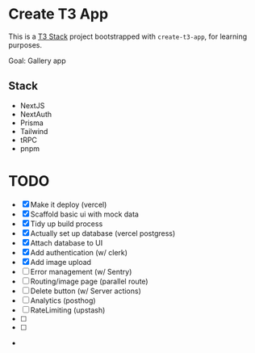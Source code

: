 # Create T3 App

This is a [T3 Stack](https://create.t3.gg/) project bootstrapped with `create-t3-app`, for learning purposes.

Goal: Gallery app

## Stack

- NextJS
- NextAuth
- Prisma
- Tailwind
- tRPC
- pnpm


# TODO

- [x] Make it deploy (vercel)
- [x] Scaffold basic ui with mock data 
- [x] Tidy up build process
- [x] Actually set up database (vercel postgress)
- [x] Attach database to UI 
- [x] Add authentication (w/ clerk)
- [x] Add image upload
- [ ] Error management (w/ Sentry)
- [ ] Routing/image page (parallel route)
- [ ] Delete button (w/ Server actions) 
- [ ] Analytics (posthog)
- [ ] RateLimiting (upstash)
- [ ]
- [ ] 
- 

